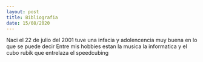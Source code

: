 ```yaml
---
layout: post
title: Bibliografia
date: 15/08/2020
---
```


Naci el 22 de julio del 2001 tuve una infacia y adolencencia muy buena en lo que se puede decir Entre mis hobbies estan la musica la informatica y el cubo rubik que entrelaza el speedcubing
